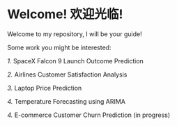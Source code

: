 # Welcome! 欢迎光临!
Welcome to my repository, I will be your guide!

Some work you might be interested:

*1.* SpaceX Falcon 9 Launch Outcome Prediction

*2.* Airlines Customer Satisfaction Analysis

*3.* Laptop Price Prediction 

*4.* Temperature Forecasting using ARIMA

*4.* E-commerce Customer Churn Prediction (in progress)
